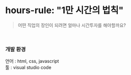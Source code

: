 # hours-rule: "1만 시간의 법칙"
> 어떤 직업의 장인이 되려면 얼마나 시간투자를 해야할까요?
<br>

### 개발 환경
언어 : html, css, javascript<br>
툴 : visual studio code

